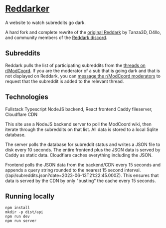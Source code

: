 # [Reddarker](https://reddark.info/)
A website to watch subreddits go dark.

A hard fork and complete rewrite of the [original Reddark](https://github.com/Tanza3D/reddark) by Tanza3D, D4llo, and community members of the [Reddark discord](https://discord.gg/reddark). 

## Subreddits
Reddark pulls the list of participating subreddits from the [threads on r/ModCoord](https://reddit.com/r/ModCoord/comments/1401qw5/incomplete_and_growing_list_of_participating/). If you are the moderator of a sub that is going dark and that is not displayed on Reddark, you can [message the r/ModCoord moderators](https://reddit.com/message/compose?to=/r/ModCoord) to request that the subreddit is added to the relevant thread.

## Technologies
Fullstack Typescript
NodeJS backend, React frontend
Caddy fileserver, Cloudflare CDN

This site use a NodeJS backend server to poll the ModCoord wiki, then iterate through the subreddits on that list. All data is stored to a local Sqlite database. 

The server polls the database for subreddit status and writes a JSON file to disk every 10 seconds. The entire frontend plus the JSON data is served by Caddy as static data. Cloudflare caches everything including the JSON.

Frontend polls the JSON data from the backend/CDN every 15 seconds and appends a query string rounded to the nearest 15 second interval. (/api/subreddits.json?date=2023-06-13T21:22:45.000Z). This ensures that data is served by the CDN by only "busting" the cache every 15 seconds. 

## Running locally

```
npm install
mkdir -p dist/api  
npm run dev
npm run server
```
